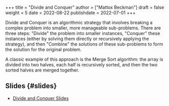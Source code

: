 +++
title = "Divide and Conquer"
author = ["Mattox Beckman"]
draft = false
weight = 5
date = 2022-08-22
publishdate = 2022-07-01
+++

Divide and Conquer is an algorithmic strategy that involves breaking a complex problem  into smaller, more manageable
sub-problems. There are three steps: "Divide" the problem into smaller instances, "Conquer" these instances
(either by solving them directly or recursively applying the strategy), and then "Combine" the solutions of these
sub-problems to form the solution for the original problem.

A classic example of this approach is the Merge Sort algorithm: the array is divided into two halves, each half is
recursively sorted, and then the two sorted halves are merged together.


## Slides {#slides}

-   [Divide and Conquer Slides](/slides/divide-and-conquer.pdf)
